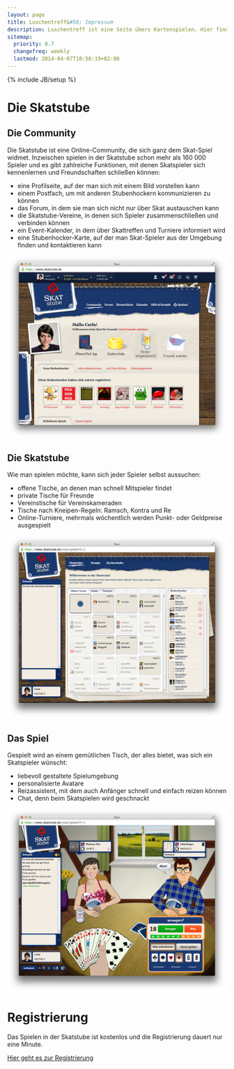 ```yaml
---
layout: page
title: Luschentreff&#58; Impressum
description: Luschentreff ist eine Seite übers Kartenspielen. Hier finden Schafkopfer, Skatspieler, Doppelkopfspieler und Schnapser viele hilfreiche Informationen.
sitemap:
  priority: 0.7
  changefreq: weekly
  lastmod: 2014-04-07T10:56:19+02:00
---
```

{% include JB/setup %}


# Die Skatstube
  
## Die Community

    
Die Skatstube ist eine Online-Community, die sich ganz dem Skat-Spiel widmet. Inzwischen spielen in der Skatstube schon mehr als 160 000 Spieler und es gibt zahlreiche Funktionen, mit denen Skatspieler sich kennenlernen und Freundschaften schließen können: 

* eine Profilseite, auf der man sich mit einem Bild vorstellen kann
* einem Postfach, um mit anderen Stubenhockern kommunizieren zu können
* das Forum, in dem sie man sich nicht nur über Skat austauschen kann
* die Skatstube-Vereine, in denen sich Spieler zusammenschließen und verbinden können
* ein Event-Kalender, in dem über Skattreffen und Turniere informiert wird
* eine Stubenhocker-Karte, auf der man Skat-Spieler aus der Umgebung finden und kontaktieren kann

   

<img alt="Community" src="/assets/themes/custom/images/skatstube_community.png" width="520px">

<h2>Die Skatstube</h2>


Wie man spielen möchte, kann sich jeder Spieler selbst aussuchen:

* offene Tische, an denen man schnell Mitspieler findet
* private Tische für Freunde
* Vereinstische für Vereinskameraden
* Tische nach Kneipen-Regeln: Ramsch, Kontra und Re
* Online-Turniere, mehrmals wöchentlich werden Punkt- oder Geldpreise ausgespielt
    
    
<img alt="Spiel" src="/assets/themes/custom/images/skatstube_lobby.png" width="520px">
  
 <h2>Das Spiel</h2>

 Gespielt wird an einem gemütlichen Tisch, der alles bietet, was sich ein Skatspieler wünscht:

 * liebevoll gestaltete Spielumgebung
 * personalisierte Avatare
 * Reizassistent, mit dem auch Anfänger schnell und einfach reizen können
 * Chat, denn beim Skatspielen wird geschnackt

 
 
<img alt="Spiel" src="/assets/themes/custom/images/skatstube_spiel.png" width="520px">

# Registrierung

Das Spielen in der Skatstube ist kostenlos und die Registrierung dauert nur eine Minute.

[Hier geht es zur Registrierung](https://www.skatstube.de)
